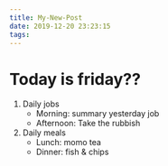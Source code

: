 ```yaml
---
title: My-New-Post 
date: 2019-12-20 23:23:15
tags:
---
```

# Today is friday??
1. Daily jobs
	- Morning: summary yesterday job
	- Afternoon: Take the rubbish
2. Daily meals
	* Lunch: momo tea
	* Dinner: fish & chips
